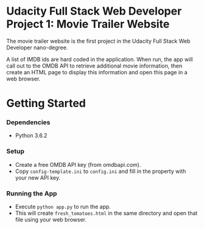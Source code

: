 # Udacity Full Stack Web Developer Project 1: Movie Trailer Website
The movie trailer website is the first project in the Udacity Full Stack Web Developer nano-degree.

A list of IMDB ids are hard coded in the application. When run, the app will call out to the OMDB API to retrieve additional movie information, then create an HTML page to display this information and open this page in a web browser.

# Getting Started
### Dependencies
* Python 3.6.2

### Setup
* Create a free OMDB API key (from omdbapi.com).
* Copy `config-template.ini` to `config.ini` and fill in the property with your new API key.

### Running the App
* Execute `python app.py` to run the app.
* This will create `fresh_tomatoes.html` in the same directory and open that file using your web browser.
